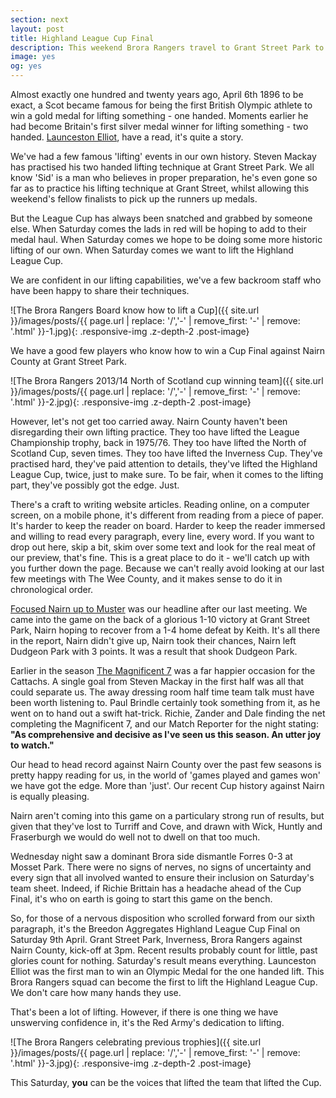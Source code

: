 ```yaml
---
section: next
layout: post
title: Highland League Cup Final
description: This weekend Brora Rangers travel to Grant Street Park to face Nairn County in the Highland League Cup Final.
image: yes
og: yes
---
```

Almost exactly one hundred and twenty years ago, April 6th 1896 to be exact, a Scot became famous for being the first British Olympic athlete to win a gold medal for lifting something - one handed. Moments earlier he had become Britain's first silver medal winner for lifting something - two handed. [Launceston Elliot](http://www.olympic.org/news/launceston-elliot-gbr-weightlifting/242762), have a read, it's quite a story.

We've had a few famous 'lifting' events in our own history. Steven Mackay has practised his two handed lifting technique at Grant Street Park. We all know 'Sid' is a man who believes in proper preparation, he's even gone so far as to practice his lifting technique at Grant Street, whilst allowing this weekend's fellow finalists to pick up the runners up medals. 

But the League Cup has always been snatched and grabbed by someone else. When Saturday comes the lads in red will be hoping to add to their medal haul. When Saturday comes we hope to be doing some more historic lifting of our own. When Saturday comes we want to lift the Highland League Cup.

We are confident in our lifting capabilities, we've a few backroom staff who have been happy to share their techniques.

![The Brora Rangers Board know how to lift a Cup]({{ site.url }}/images/posts/{{ page.url | replace: '/','-' | remove_first: '-' | remove: '.html' }}-1.jpg){: .responsive-img .z-depth-2 .post-image}

We have a good few players who know how to win a Cup Final against Nairn County at Grant Street Park.

![The Brora Rangers 2013/14 North of Scotland cup winning team]({{ site.url }}/images/posts/{{ page.url | replace: '/','-' | remove_first: '-' | remove: '.html' }}-2.jpg){: .responsive-img .z-depth-2 .post-image}

However, let's not get too carried away. Nairn County haven't been disregarding their own lifting practice. They too have lifted the League Championship trophy, back in 1975/76. They too have lifted the North of Scotland Cup, seven times. They too have lifted the Inverness Cup. They've practised hard, they've paid attention to details, they've lifted the Highland League Cup, twice, just to make sure. To be fair, when it comes to the lifting part, they've possibly got the edge. Just.

There's a craft to writing website articles. Reading online, on a computer screen, on a mobile phone, it's different from reading from a piece of paper. It's harder to keep the reader on board. Harder to keep the reader immersed and willing to read every paragraph, every line, every word. If you want to drop out here, skip a bit, skim over some text and look for the real meat of our preview, that's fine. This is a great place to do it - we'll catch up with you further down the page. Because we can't really avoid looking at our last few meetings with The Wee County, and it makes sense to do it in chronological order.

[Focused Nairn up to Muster](/2016/01/02/nairn-home-report.html) was our headline after our last meeting. We came into the game on the back of a glorious 1-10 victory at Grant Street Park, Nairn hoping to recover from a 1-4 home defeat by Keith. It's all there in the report, Nairn didn't give up, Nairn took their chances, Nairn left Dudgeon Park with 3 points. It was a result that shook Dudgeon Park.

Earlier in the season [The Magnificent 7](/2015/09/09/nairn-away-report.html) was a far happier occasion for the Cattachs.  A single goal from Steven Mackay in the first half was all that could separate us. The away dressing room half time team talk must have been worth listening to. Paul Brindle certainly took something from it, as he went on to hand out a swift hat-trick. Richie, Zander and Dale finding the net completing the Magnificent 7, and our Match Reporter for the night stating: **"As comprehensive and decisive as I've seen us this season. An utter joy to watch."**

Our head to head record against Nairn County over the past few seasons is pretty happy reading for us, in the world of 'games played and games won' we have got the edge. More than 'just'. Our recent Cup history against Nairn is equally pleasing.

Nairn aren't coming into this game on a particulary strong run of results, but given that they've lost to Turriff and Cove, and drawn with Wick, Huntly and Fraserburgh we would do well not to dwell on that too much.

Wednesday night saw a dominant Brora side dismantle Forres 0-3 at Mosset Park. There were no signs of nerves, no signs of uncertainty and every sign that all involved wanted to ensure their inclusion on Saturday's team sheet. Indeed, if Richie Brittain has a headache ahead of the Cup Final, it's who on earth is going to start this game on the bench.

So, for those of a nervous disposition who scrolled forward from our sixth paragraph, it's the Breedon Aggregates Highland League Cup Final on Saturday 9th April. Grant Street Park, Inverness, Brora Rangers against Nairn County, kick-off at 3pm. Recent results probably count for little, past glories count for nothing. Saturday's result means everything. Launceston Elliot was the first man to win an Olympic Medal for the one handed lift. This Brora Rangers squad can become the first to lift the Highland League Cup. We don't care how many hands they use.

That's been a lot of lifting. However, if there is one thing we have unswerving confidence in, it's the Red Army's dedication to lifting.

![The Brora Rangers celebrating previous trophies]({{ site.url }}/images/posts/{{ page.url | replace: '/','-' | remove_first: '-' | remove: '.html' }}-3.jpg){: .responsive-img .z-depth-2 .post-image}

This Saturday, **you** can be the voices that lifted the team that lifted the Cup.